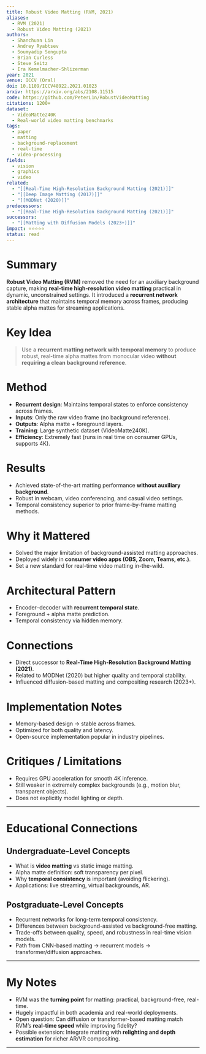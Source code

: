 ```yaml
---
title: Robust Video Matting (RVM, 2021)
aliases:
  - RVM (2021)
  - Robust Video Matting (2021)
authors:
  - Shanchuan Lin
  - Andrey Ryabtsev
  - Soumyadip Sengupta
  - Brian Curless
  - Steve Seitz
  - Ira Kemelmacher-Shlizerman
year: 2021
venue: ICCV (Oral)
doi: 10.1109/ICCV48922.2021.01023
arxiv: https://arxiv.org/abs/2108.11515
code: https://github.com/PeterL1n/RobustVideoMatting
citations: 1200+
dataset:
  - VideoMatte240K
  - Real-world video matting benchmarks
tags:
  - paper
  - matting
  - background-replacement
  - real-time
  - video-processing
fields:
  - vision
  - graphics
  - video
related:
  - "[[Real-Time High-Resolution Background Matting (2021)]]"
  - "[[Deep Image Matting (2017)]]"
  - "[[MODNet (2020)]]"
predecessors:
  - "[[Real-Time High-Resolution Background Matting (2021)]]"
successors:
  - "[[Matting with Diffusion Models (2023+)]]"
impact: ⭐⭐⭐⭐⭐
status: read
---
```


# Summary
**Robust Video Matting (RVM)** removed the need for an auxiliary background capture, making **real-time high-resolution video matting** practical in dynamic, unconstrained settings. It introduced a **recurrent network architecture** that maintains temporal memory across frames, producing stable alpha mattes for streaming applications.

# Key Idea
> Use a **recurrent matting network with temporal memory** to produce robust, real-time alpha mattes from monocular video **without requiring a clean background reference**.

# Method
- **Recurrent design**: Maintains temporal states to enforce consistency across frames.  
- **Inputs**: Only the raw video frame (no background reference).  
- **Outputs**: Alpha matte + foreground layers.  
- **Training**: Large synthetic dataset (VideoMatte240K).  
- **Efficiency**: Extremely fast (runs in real time on consumer GPUs, supports 4K).  

# Results
- Achieved state-of-the-art matting performance **without auxiliary background**.  
- Robust in webcam, video conferencing, and casual video settings.  
- Temporal consistency superior to prior frame-by-frame matting methods.  

# Why it Mattered
- Solved the major limitation of background-assisted matting approaches.  
- Deployed widely in **consumer video apps (OBS, Zoom, Teams, etc.)**.  
- Set a new standard for real-time video matting in-the-wild.  

# Architectural Pattern
- Encoder–decoder with **recurrent temporal state**.  
- Foreground + alpha matte prediction.  
- Temporal consistency via hidden memory.  

# Connections
- Direct successor to **Real-Time High-Resolution Background Matting (2021)**.  
- Related to MODNet (2020) but higher quality and temporal stability.  
- Influenced diffusion-based matting and compositing research (2023+).  

# Implementation Notes
- Memory-based design → stable across frames.  
- Optimized for both quality and latency.  
- Open-source implementation popular in industry pipelines.  

# Critiques / Limitations
- Requires GPU acceleration for smooth 4K inference.  
- Still weaker in extremely complex backgrounds (e.g., motion blur, transparent objects).  
- Does not explicitly model lighting or depth.  

---

# Educational Connections

## Undergraduate-Level Concepts
- What is **video matting** vs static image matting.  
- Alpha matte definition: soft transparency per pixel.  
- Why **temporal consistency** is important (avoiding flickering).  
- Applications: live streaming, virtual backgrounds, AR.  

## Postgraduate-Level Concepts
- Recurrent networks for long-term temporal consistency.  
- Differences between background-assisted vs background-free matting.  
- Trade-offs between quality, speed, and robustness in real-time vision models.  
- Path from CNN-based matting → recurrent models → transformer/diffusion approaches.  

---

# My Notes
- RVM was the **turning point** for matting: practical, background-free, real-time.  
- Hugely impactful in both academia and real-world deployments.  
- Open question: Can diffusion or transformer-based matting match RVM’s **real-time speed** while improving fidelity?  
- Possible extension: Integrate matting with **relighting and depth estimation** for richer AR/VR compositing.  

---

